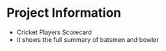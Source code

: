 # Project Information

* Cricket Players Scorecard
*   it shows the full summary of batsmen and bowler
